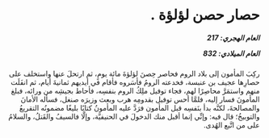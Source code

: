 <h1 dir="rtl">حصار حصن لؤلؤة .</h1>

<h5 dir="rtl">العام الهجري:  217

العام الميلادي: 832

</h5>

<p dir="rtl">ركِبَ المأمون إلى بلاد الروم فحاصر حِصنَ لؤلؤةَ مائة يومٍ، ثم ارتحلَ عنها واستخلف على حصارِها عجيف بن عنبسة، فخدعته الرومُ فأسَروه فأقام في أيديهم ثمانيةَ أيام، ثم انفَلَت منهم واستمَرَّ محاصِرًا لهم، فجاء توفيل ملِكُ الروم بنفسِه، فأحاط بجيشِه من ورائه، فبلغ المأمونَ فسار إليه، فلمَّا أحس توفيل بقدومِه هرب وبعث وزيرَه صنغل، فسأله الأمانَ والمصالحةَ، لكنَّه بدأ بنَفسِه قبل المأمون فرَدَّ عليه المأمونُ كتابًا بليغًا مضمونُه التقريعُ والتوبيخُ؛ قال فيه: وإنِّي إنما أقبل منك الدخولَ في الحنيفيَّة، وإلَّا فالسيفُ والقَتلُ، والسلامُ على من اتَّبع الهُدى.</p></br>
